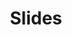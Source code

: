 ---
title: Slides
hide_in_menu: true
body_classes: 'modular header-image fullwidth'
thankyou:
    title: Thank you
slides:    
    - 
        title: 'Christian "Mio" Loclaire'
        subtitle: Rethink Digital Poetry
    - 
        title: 'Annette Mees'
        subtitle: Interactive Narratives
    - 
        title: 'Joshua Noble'
        subtitle: Designing Less Real
    - 
        title: 'Jessica In'
        subtitle: Interactive Architecture
    - 
        title: Panel Discussion
        subtitle: Alexander Scholz, Ján Šicko, Jessica In, Joshua Noble
    - 
        title: 'Andrej Boleslavský'
        subtitle: Mixing Reality
    - 
        title: 'Jan Nikolai Nelles'
        subtitle: Nefertiti Hack
    - 
        title: 'TodaysArt presents:'
        subtitle: Gabey Tjon a Tham
    - 
        title: 'Joachim Sauter'
        subtitle: New Media Spaces
---